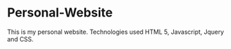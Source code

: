 Personal-Website
================

This is my personal website. Technologies used HTML 5, Javascript, Jquery and CSS.
